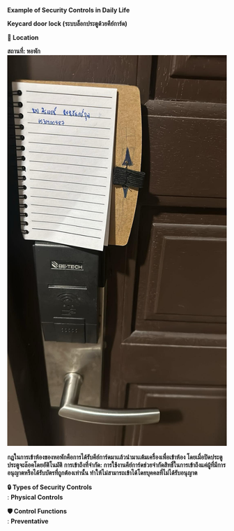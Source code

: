 **Example of Security Controls in Daily Life**

**Keycard door lock (ระบบล็อกประตูด้วยคีย์การ์ด)**

**📍 Location**

**สถานที่: หอพัก**
![keycard](Mypic/keycarddoorlock.jpg)


**กฏในการเข้าห้องของหอพักคือการได้รับคีย์การ์ดมาเเล้วนำมาเเต้มเครื่องเพื่อเข้าห้อง โดยเมื่อปิดประตูประตูจะล๊อคโดยอัติโนมัติ**
**การเข้าถึงที่จำกัด: การใช้งานคีย์การ์ดช่วยจำกัดสิทธิ์ในการเข้าถึงแค่ผู้ที่มีการอนุญาตหรือได้รับบัตรที่ถูกต้องเท่านั้น ทำให้ไม่สามารถเข้าได้โดยบุคคลที่ไม่ได้รับอนุญาต**

**🔒 Types of Security Controls**  
: **Physical Controls**

**🛡️ Control Functions**  
: **Preventative**
